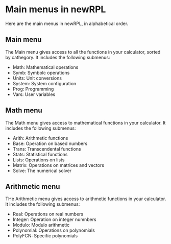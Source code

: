 # Main menus in newRPL

Here are the main menus in newRPL, in alphabetical order.


## Main menu

The Main menu gives access to all the functions in your calculator, sorted by
cathegory. It includes the following submenus:

* Math: Mathematical operations
* Symb: Symbolc operations
* Units: Unit conversions
* System: System configuration
* Prog: Programming
* Vars: User variables


## Math menu

The Math menu gives access to mathematical functions in your calculator. It
includes the following submenus:

* Arith: Arithmetic functions
* Base: Operation on based numbers
* Trans: Transcendental functions
* Stats: Statistical functions
* Lists: Operations on lists
* Matrix: Operations on matrices and vectors
* Solve: The numerical solver

## Arithmetic menu

THe Arithmetic menu gives access to arithmetic functions in your calculator. It
includes the following submenus:

* Real: Operations on real numbers
* Integer: Operation on integer numnbers
* Modulo: Modulo arithmetic
* Polynomial: Operations on polynomials
* PolyFCN: Specific polynomials
